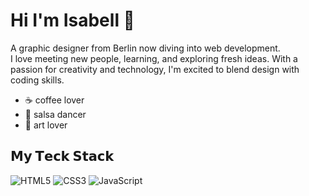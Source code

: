 # Hi I'm Isabell :wave:
A graphic designer from Berlin now diving into web development.  
I love meeting new people, learning, and exploring fresh ideas. 
With a passion for creativity and technology, I'm excited to blend design with coding skills.

- ☕ coffee lover
- 💃 salsa dancer
- 🎨 art lover

## 𝗠𝘆 𝗧𝗲𝗰𝗸 𝗦𝘁𝗮𝗰𝗸

![HTML5](https://img.shields.io/badge/-HTML5-%23E44D27?style=flat-square&logo=html5&logoColor=ffffff)
![CSS3](https://img.shields.io/badge/-CSS3-%231572B6?style=flat-square&logo=css3)
![JavaScript](https://img.shields.io/badge/-JavaScript-%23F7DF1C?style=flat-square&logo=javascript&logoColor=000000&labelColor=%23F7DF1C&color=%23FFCE5A)
